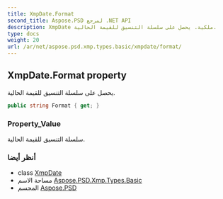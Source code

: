 ```yaml
---
title: XmpDate.Format
second_title: Aspose.PSD لمرجع .NET API
description: XmpDate ملكية. يحصل على سلسلة التنسيق للقيمة الحالية.
type: docs
weight: 20
url: /ar/net/aspose.psd.xmp.types.basic/xmpdate/format/
---
```

## XmpDate.Format property

يحصل على سلسلة التنسيق للقيمة الحالية.

```csharp
public string Format { get; }
```

### Property_Value

سلسلة التنسيق للقيمة الحالية.

### أنظر أيضا

* class [XmpDate](../)
* مساحة الاسم [Aspose.PSD.Xmp.Types.Basic](../../xmpdate/)
* المجسم [Aspose.PSD](../../../)


